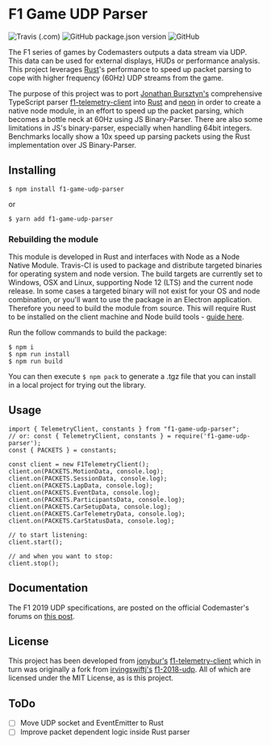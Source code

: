 # F1 Game UDP Parser

![Travis (.com)](https://img.shields.io/travis/com/race-hub/f1-game-udp-parser?style=for-the-badge)
![GitHub package.json version](https://img.shields.io/github/package-json/v/race-hub/f1-game-udp-parser?style=for-the-badge)
![GitHub](https://img.shields.io/github/license/race-hub/f1-game-udp-parser?style=for-the-badge)

The F1 series of games by Codemasters outputs a data stream via UDP. This data can be used for external displays, HUDs or performance analysis.
This project leverages [Rust](https://www.rust-lang.org/)'s performance to speed up packet parsing to cope with higher frequency (60Hz) UDP streams from the game.

The purpose of this project was to port [Jonathan Bursztyn's](https://github.com/jonybur) comprehensive TypeScript parser [f1-telemetry-client](https://github.com/jonybur/f1-telemetry-client) into [Rust](https://www.rust-lang.org/) and [neon](https://neon-bindings.com/) in order to create a native node module, in an effort to speed up the packet parsing, which becomes a bottle neck at 60Hz using JS Binary-Parser. There are also some limitations in JS's binary-parser, especially when handling 64bit integers. Benchmarks locally show a 10x speed up parsing packets using the Rust implementation over JS Binary-Parser.

## Installing

```
$ npm install f1-game-udp-parser
```

or

```
$ yarn add f1-game-udp-parser
```

### Rebuilding the module

This module is developed in Rust and interfaces with Node as a Node Native Module. Travis-CI is used to package and distribute targeted binaries for operating system and node version. The build targets are currently set to Windows, OSX and Linux, supporting Node 12 (LTS) and the current node release. In some cases a targeted binary will not exist for your OS and node combination, or you'll want to use the package in an Electron application. Therefore you need to build the module from source. This will require Rust to be installed on the client machine and Node build tools - [guide here](https://neon-bindings.com/docs/getting-started/).

Run the follow commands to build the package:

```
$ npm i
$ npm run install
$ npm run build
```

You can then execute `$ npm pack` to generate a .tgz file that you can install in a local project for trying out the library.

## Usage

```
import { TelemetryClient, constants } from "f1-game-udp-parser";
// or: const { TelemetryClient, constants } = require('f1-game-udp-parser');
const { PACKETS } = constants;

const client = new F1TelemetryClient();
client.on(PACKETS.MotionData, console.log);
client.on(PACKETS.SessionData, console.log);
client.on(PACKETS.LapData, console.log);
client.on(PACKETS.EventData, console.log);
client.on(PACKETS.ParticipantsData, console.log);
client.on(PACKETS.CarSetupData, console.log);
client.on(PACKETS.CarTelemetryData, console.log);
client.on(PACKETS.CarStatusData, console.log);

// to start listening:
client.start();

// and when you want to stop:
client.stop();
```

## Documentation

The F1 2019 UDP specifications, are posted on the official Codemaster's forums on [this post](https://forums.codemasters.com/topic/38920-f1-2019-udp-specification/).

## License

This project has been developed from [jonybur's](https://github.com/jonybur) [f1-telemetry-client](https://github.com/jonybur/f1-telemetry-client) which in turn was originally a fork from [irvingswiftj's](https://github.com/irvingswiftj) [f1-2018-udp](https://github.com/irvingswiftj/f1-2018-udp).
All of which are licensed under the MIT License, as is this project.

## ToDo

- [ ] Move UDP socket and EventEmitter to Rust
- [ ] Improve packet dependent logic inside Rust parser

